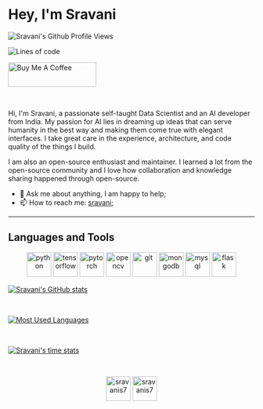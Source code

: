 
# Hey, I'm Sravani <img src="https://media.giphy.com/media/hvRJCLFzcasrR4ia7z/giphy.gif" width="8px">

![Sravani's Github Profile Views](https://komarev.com/ghpvc/?username=sravanis7&color=blueviolet&style=flat-square)  

![Lines of code](https://img.shields.io/badge/From%20Hello%20World%20I%27ve%20Written-2.1%20million%20lines%20of%20code-blue)

<a href="https://www.buymeacoffee.com/sravanisatpathy" target="_blank"><img src="https://cdn.buymeacoffee.com/buttons/v2/default-yellow.png" alt="Buy Me A Coffee" height= "50px" width="180px" ></a>

<br/>

Hi, I'm Sravani, a passionate self-taught Data Scientist and an AI developer from India. My passion for AI lies in dreaming up ideas that can serve humanity in the best way and making them come true with elegant interfaces. I take great care in the experience, architecture, and code quality of the things I build.

I am also an open-source enthusiast and maintainer. I learned a lot from the open-source community and I love how collaboration and knowledge sharing happened through open-source.
  
- 💬 Ask me about anything, I am happy to help;
- 📫 How to reach me: [sravani](https://mail.google.com/mail/u/?authuser=satpathy1.sravani@gmail.com);

---


## Languages and Tools

<p align="center">

<img src="https://www.vectorlogo.zone/logos/python/python-icon.svg" alt="python" width="50" height="50"/>

<img src="https://www.vectorlogo.zone/logos/tensorflow/tensorflow-icon.svg" alt="tensorflow" width="50" height="50"/>

<img src="https://www.vectorlogo.zone/logos/pytorch/pytorch-icon.svg" alt="pytorch" width="50" height="50"/>

<img src="https://www.vectorlogo.zone/logos/opencv/opencv-icon.svg" alt="opencv" width="50" height="50"/>

<img src="https://www.vectorlogo.zone/logos/git-scm/git-scm-icon.svg" alt="git" width="50" height="50"/>

<img src="https://www.vectorlogo.zone/logos/mongodb/mongodb-icon.svg" alt="mongodb" width="50" height="50"/>

<img src="https://www.vectorlogo.zone/logos/mysql/mysql-icon.svg" alt="mysql" width="50" height="50"/>

<img src="https://www.vectorlogo.zone/logos/pocoo_flask/pocoo_flask-icon.svg" alt="flask" width="50" height="50"/>

</p>

[![Sravani's GitHub stats](https://github-readme-stats.vercel.app/api?username=sravanis7&count_private=True&show_icons=True)](https://github.com/sravanis7/github-readme-stats)

<br/>

[![Most Used Languages](https://github-readme-stats.vercel.app/api/top-langs/?username=sravanis7&langs_count=10)](https://github.com/sravanis7/github-readme-stats)

<br/>

[![Sravani's time stats](https://github-readme-stats.vercel.app/api/wakatime?username=@sravanis7)](https://github.com/sravanis7/github-readme-stats)

<br/>

<p align="center">
<a href="https://www.linkedin.com/in/sravani-satpathy/" target="blank"><img align="center" src="https://www.vectorlogo.zone/logos/linkedin/linkedin-tile.svg" alt="sravanis7" height="50" width="50" /></a> <a href="https://www.kaggle.com/sravanisatpathy" target="blank"><img align="center" src="https://www.vectorlogo.zone/logos/kaggle/kaggle-icon.svg" alt="sravanis7" height="50" width="50" /></a> 
</p>
